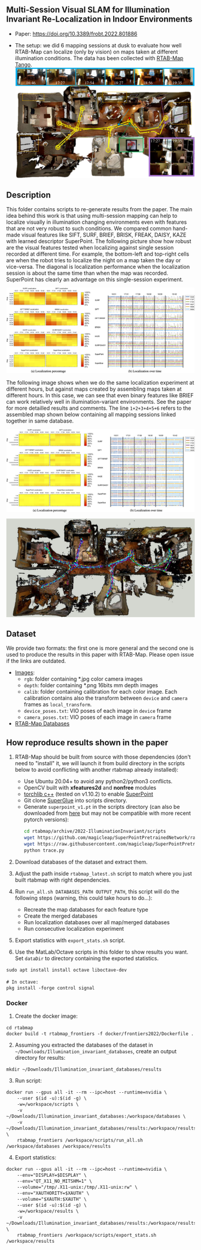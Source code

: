 
## Multi-Session Visual SLAM for Illumination Invariant Re-Localization in Indoor Environments

* Paper: https://doi.org/10.3389/frobt.2022.801886

* The setup: we did 6 mapping sessions at dusk to evaluate how well RTAB-Map can localize (only by vision) on maps taken at different illumination conditions. The data has been collected with [RTAB-Map Tango](https://play.google.com/store/apps/details?id=com.introlab.rtabmap&hl=en_CA&gl=US).
![Overview](https://github.com/introlab/rtabmap/raw/master/archive/2022-IlluminationInvariant/images/fig_overview.jpg)


## Description

This folder contains scripts to re-generate results from the paper. The main idea behind this work is that using multi-session mapping can help to localize visually in illumination changing environments even with features that are not very robust to such conditions. We compared common hand-made visual features like SIFT, SURF, BRIEF, BRISK, FREAK, DAISY, KAZE with learned descriptor SuperPoint. The following picture show how robust are the visual features tested when localizing against single session recorded at different time. For example, the bottom-left and top-right cells are when the robot tries to localize the night on a map taken the day or vice-versa. The diagonal is localization performance when the localization session is about the same time than when the map was recorded. SuperPoint has clearly an advantage on this single-session experiment.

![All sessions](https://github.com/introlab/rtabmap/raw/master/archive/2022-IlluminationInvariant/images/fig_single_percentage.jpg)

The following image shows when we do the same localization experiment at different hours, but against maps created by assembling maps taken at different hours. In this case, we can see that even binary features like BRIEF can work relatively well in illumination-variant environments. See the paper for more detailled results and comments. The line `1+2+3+4+5+6` refers to the assembled map shown below containing all mapping sessions linked together in same database.

![All sessions](https://github.com/introlab/rtabmap/raw/master/archive/2022-IlluminationInvariant/images/fig_merged_percentage.jpg)


![All sessions](https://github.com/introlab/rtabmap/raw/master/archive/2022-IlluminationInvariant/images/fig_map_merged_999.jpg)


## Dataset

We provide two formats: the first one is more general and the second one is used to produce the results in this paper with RTAB-Map. Please open issue if the links are outdated.

* [Images](https://drive.google.com/file/d/1fUm1m8oW6q8qlThx7BjrBH2vrVbNQ9bQ/view?usp=drive_link):
  * `rgb`: folder containing *.jpg color camera images
  * `depth`: folder containing *.png 16bits mm depth images
  * `calib`: folder containing calibration for each color image. Each calibration contains also the transform between `device` and `camera` frames as `local_transform`.
  * `device_poses.txt`: VIO poses of each image in `device` frame
  * `camera_poses.txt`: VIO poses of each image in `camera` frame
* [RTAB-Map Databases](https://drive.google.com/file/d/1TklUcTKFSrcg8b0t0U80G_IpFRMVRlY5/view?usp=drive_link)



## How reproduce results shown in the paper

1. RTAB-Map should be built from source with those dependencies (don't need to "install" it, we will launch it from build directory in the scripts below to avoid conflicting with another rtabmap already installed): 
    * Use Ubuntu 20.04+ to avoid any python2/python3 conflicts.
    * OpenCV built with **xfeatures2d** and **nonfree** modules
    * [torchlib c++](https://pytorch.org/get-started/locally/) (tested on v1.10.2) to enable [SuperPoint](https://github.com/magicleap/SuperPointPretrainedNetwork)
    * Git clone [SuperGlue](https://github.com/magicleap/SuperGluePretrainedNetwork) into scripts directory.
    * Generate `superpoint_v1.pt` in the scripts directory (can also be downloaded from [here](https://github.com/KinglittleQ/SuperPoint_SLAM/blob/master/superpoint.pt) but may not be compatible with more recent pytorch versions):
      ```bash
      cd rtabmap/archive/2022-IlluminationInvariant/scripts
      wget https://github.com/magicleap/SuperPointPretrainedNetwork/raw/master/superpoint_v1.pth
      wget https://raw.githubusercontent.com/magicleap/SuperPointPretrainedNetwork/master/demo_superpoint.py
      python trace.py
      ```

2. Download databases of the dataset and extract them.
3. Adjust the path inside `rtabmap_latest.sh` script to match where you just built rtabmap with right dependencies.
4. Run `run_all.sh DATABASES_PATH OUTPUT_PATH`, this script will do the following steps (warning, this could take hours to do...):
    * Recreate the map databases for each feature type
    * Create the merged databases
    * Run localization databases over all map/merged databases
    * Run consecutive localization experiment
  
5. Export statistics with `export_stats.sh` script.

6. Use the MatLab/Octave scripts in this folder to show results you want. Set `dataDir` to directory containing the exported statistics. 
```
sudo apt install install octave liboctave-dev

# In octave:
pkg install -forge control signal
```

### Docker

1. Create the docker image:
```
cd rtabmap
docker build -t rtabmap_frontiers -f docker/frontiers2022/Dockerfile .
```

2. Assuming you extracted the databases of the dataset in `~/Downloads/Illumination_invariant_databases`, create an output directory for results:
```
mkdir ~/Downloads/Illumination_invariant_databases/results
```

3. Run script:
```
docker run --gpus all -it --rm --ipc=host --runtime=nvidia \
    --user $(id -u):$(id -g) \
    -w=/workspace/scripts \
    -v ~/Downloads/Illumination_invariant_databases:/workspace/databases \
    -v ~/Downloads/Illumination_invariant_databases/results:/workspace/results \
    rtabmap_frontiers /workspace/scripts/run_all.sh /workspace/databases /workspace/results
```

4. Export statistics:
```
docker run --gpus all -it --rm --ipc=host --runtime=nvidia \
    --env="DISPLAY=$DISPLAY" \
    --env="QT_X11_NO_MITSHM=1" \
    --volume="/tmp/.X11-unix:/tmp/.X11-unix:rw" \
    --env="XAUTHORITY=$XAUTH" \
    --volume="$XAUTH:$XAUTH" \
    --user $(id -u):$(id -g) \
    -w=/workspace/results \
    -v ~/Downloads/Illumination_invariant_databases/results:/workspace/results \
    rtabmap_frontiers /workspace/scripts/export_stats.sh /workspace/results
```
